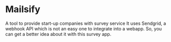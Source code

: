 # Mailsify
A tool to provide start-up companies with survey service
It uses Sendgrid, a webhook API which is not an easy one to integrate into a webapp. So, you can get a better idea about it with this survey app.

